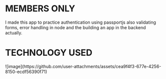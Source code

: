 # MEMBERS ONLY
I made this app to practice authentication using passportjs also validating forms, error handling in node and the building an app in the backend actually.
# TECHNOLOGY USED
<p>![image](https://github.com/user-attachments/assets/cea9f4f3-677e-4256-8150-ecdf56390f71)
</p>
